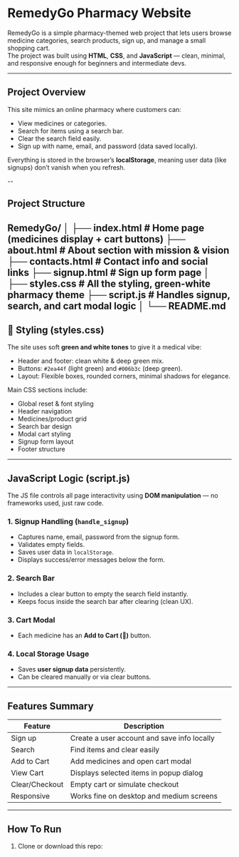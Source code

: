 #  RemedyGo Pharmacy Website

RemedyGo is a simple pharmacy-themed web project that lets users browse medicine categories, search products, sign up, and manage a small shopping cart.  
The project was built using **HTML**, **CSS**, and **JavaScript** — clean, minimal, and responsive enough for beginners and intermediate devs.

---

##  Project Overview

This site mimics an online pharmacy where customers can:
- View medicines or categories.
- Search for items using a search bar.
- Clear the search field easily.
- Sign up with name, email, and password (data saved locally).

Everything is stored in the browser’s **localStorage**, meaning user data (like signups) don’t vanish when you refresh.

--
## Project Structure

RemedyGo/
│
├── index.html # Home page (medicines display + cart buttons)
├── about.html # About section with mission & vision
├── contacts.html # Contact info and social links
├── signup.html # Sign up form page
│
├── styles.css # All the styling, green-white pharmacy theme
├── script.js # Handles signup, search, and cart modal logic
│
└── README.md 
---

## 🎨 Styling (styles.css)

The site uses soft **green and white tones** to give it a medical vibe:
- Header and footer: clean white & deep green mix.
- Buttons: `#2ea44f` (light green) and `#006b3c` (deep green).
- Layout: Flexible boxes, rounded corners, minimal shadows for elegance.

Main CSS sections include:
- Global reset & font styling
- Header navigation
- Medicines/product grid
- Search bar design
- Modal cart styling
- Signup form layout
- Footer structure

---

## JavaScript Logic (script.js)

The JS file controls all page interactivity using **DOM manipulation** — no frameworks used, just raw code.

### 1. Signup Handling (`handle_signup`)
- Captures name, email, password from the signup form.
- Validates empty fields.
- Saves user data in `localStorage`.
- Displays success/error messages below the form.

### 2. Search Bar
- Includes a clear button to empty the search field instantly.
- Keeps focus inside the search bar after clearing (clean UX).

### 3. Cart Modal
- Each medicine has an **Add to Cart (🛒)** button.

### 4. Local Storage Usage
- Saves **user signup data** persistently.
- Can be cleared manually or via clear buttons.

---

## Features Summary

| Feature | Description |
|----------|-------------|
| Sign up | Create a user account and save info locally |
| Search | Find items and clear easily |
| Add to Cart | Add medicines and open cart modal |
| View Cart | Displays selected items in popup dialog |
| Clear/Checkout | Empty cart or simulate checkout |
| Responsive | Works fine on desktop and medium screens |

---

##  How To Run

1. Clone or download this repo: